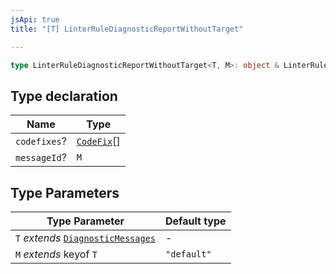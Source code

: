 ```yaml
---
jsApi: true
title: "[T] LinterRuleDiagnosticReportWithoutTarget"

---
```

```ts
type LinterRuleDiagnosticReportWithoutTarget<T, M>: object & LinterRuleDiagnosticFormat<T, M>;
```

## Type declaration

| Name | Type |
| ------ | ------ |
| `codefixes`? | [`CodeFix`](../interfaces/CodeFix.md)[] |
| `messageId`? | `M` |

## Type Parameters

| Type Parameter | Default type |
| ------ | ------ |
| `T` *extends* [`DiagnosticMessages`](../interfaces/DiagnosticMessages.md) | - |
| `M` *extends* keyof `T` | `"default"` |
